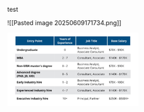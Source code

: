 
test 



![[Pasted image 20250609171734.png]]

<img src="/img/Pasted image 20250609171734.png" alt="Pasted image 20250609171734.png" width="300" />



